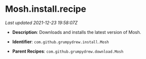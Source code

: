 # Mosh.install.recipe

_Last updated 2021-12-23 19:58:07Z_

- **Description**: Downloads and installs the latest version of Mosh.

- **Identifier**: `com.github.grumpydrew.install.Mosh`

- **Parent Recipes**: `com.github.grumpydrew.download.Mosh`